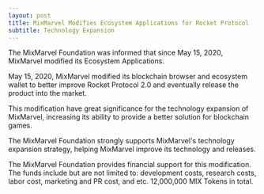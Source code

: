 ```yaml
---
layout: post
title: MixMarvel Modifies Ecosystem Applications for Rocket Protocol
subtitle: Technology Expansion
---
```


The MixMarvel Foundation was informed that since May 15, 2020, MixMarvel modified its Ecosystem Applications. 

May 15, 2020, MixMarvel modified its blockchain browser and ecosystem wallet to better improve Rocket Protocol 2.0 and eventually release the product into the market. 

This modification have great significance for the technology expansion of MixMarvel, increasing its ability to provide a better solution for blockchain games. 

The MixMarvel Foundation strongly supports MixMarvel's technology expansion strategy, helping MixMarvel improve its technology and releases. 

The MixMarvel Foundation provides financial support for this modification. The funds include but are not limited to: development costs, research costs, labor cost, marketing and PR cost, and etc. 12,000,000 MIX Tokens in total. 

